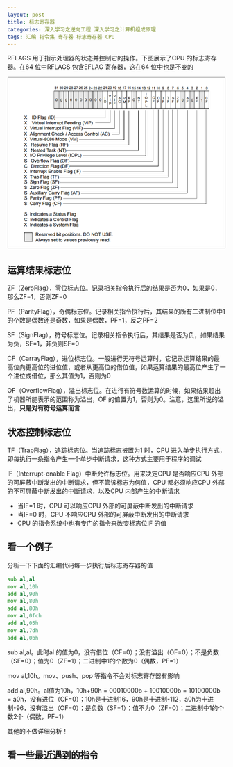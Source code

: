 ```yaml
---
layout: post
title: 标志寄存器
categories: 深入学习之逆向工程 深入学习之计算机组成原理 
tags: 汇编 指令集 寄存器 标志寄存器 CPU
---
```


RFLAGS 用于指示处理器的状态并控制它的操作。下图展示了CPU 的标志寄存器。在64 位中RFLAGS 包含EFLAG 寄存器，这在64 位中也是不变的

![](../media/image/2019-03-23/01.png)

## 运算结果标志位

ZF（ZeroFlag），零位标志位。记录相关指令执行后的结果是否为0，如果是0，那么ZF=1，否则ZF=0

PF（ParityFlag），奇偶标志位。记录相关指令执行后，其结果的所有二进制位中1 的个数是偶数还是奇数，如果是偶数，PF=1，反之PF=2

SF（SignFlag），符号标志位。记录相关指令执行后，其结果是否为负，如果结果为负，SF=1，非负则SF=0

CF（CarrayFlag），进位标志位。一般进行无符号运算时，它记录运算结果的最高位向更高位的进位值，或者从更高位的借位值，如果运算结果的最高位产生了一个进位或借位，那么其值为1，否则为0

OF（OverflowFlag），溢出标志位。在进行有符号数运算的时候，如果结果超出了机器所能表示的范围称为溢出，OF 的值置为1，否则为0。注意，这里所说的溢出，**只是对有符号运算而言**

## 状态控制标志位

TF（TrapFlag），追踪标志位。当追踪标志被置为1 时，CPU 进入单步执行方式，即每执行一条指令产生一个单步中断请求，这种方式主要用于程序的调试

IF（Interrupt-enable Flag）中断允许标志位。用来决定CPU 是否响应CPU 外部的可屏蔽中断发出的中断请求，但不管该标志为何值，CPU 都必须响应CPU 外部的不可屏蔽中断发出的中断请求，以及CPU 内部产生的中断请求

* 当IF=1 时，CPU 可以响应CPU 外部的可屏蔽中断发出的中断请求
* 当IF=0 时，CPU 不响应CPU 外部的可屏蔽中断发出的中断请求
* CPU 的指令系统中也有专门的指令来改变标志位IF 的值

## 看一个例子

分析一下下面的汇编代码每一步执行后标志寄存器的值

```asm
sub al,al
mov al,10h
add al,90h
mov al,80h
add al,80h
mov al,0fch
add al,05h
mov al,7dh
add al,0bh
```

sub al,al。此时al 的值为0，没有借位（CF=0）；没有溢出（OF=0）；不是负数（SF=0）；值为0（ZF=1）；二进制中1的个数为0（偶数，PF=1）

mov al,10h。mov、push、pop 等指令不会对标志寄存器有影响

add al,90h。al值为10h，10h+90h = 00010000b + 10010000b = 10100000b = a0h，没有进位（CF=0）；10h是十进制16，90h是十进制-112，a0h为十进制-96，没有溢出（OF=0）；是负数（SF=1）；值不为0（ZF=0）；二进制中1的个数2个（偶数，PF=1）

其他的不做详细分析！

## 看一些最近遇到的指令



